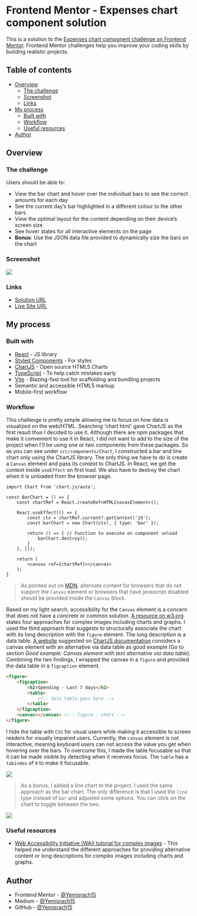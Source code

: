 # Frontend Mentor - Expenses chart component solution

This is a solution to the [Expenses chart component challenge on Frontend Mentor](https://www.frontendmentor.io/challenges/expenses-chart-component-e7yJBUdjwt). Frontend Mentor challenges help you improve your coding skills by building realistic projects. 

## Table of contents

- [Overview](#overview)
  - [The challenge](#the-challenge)
  - [Screenshot](#screenshot)
  - [Links](#links)
- [My process](#my-process)
  - [Built with](#built-with)
  - [Workflow](#workflow)
  - [Useful resources](#useful-resources)
- [Author](#author)

## Overview

### The challenge

Users should be able to:

- View the bar chart and hover over the individual bars to see the correct amounts for each day
- See the current day’s bar highlighted in a different colour to the other bars
- View the optimal layout for the content depending on their device’s screen size
- See hover states for all interactive elements on the page
- **Bonus**: Use the JSON data file provided to dynamically size the bars on the chart

### Screenshot

![](./docs/images/screenshot.jpg)

### Links

- [Solution URL](https://github.com/Yemisrach15/FEM/tree/main/expenses-chart-component)
- [Live Site URL](https://fem-expenses-chart-component-yemisrach15.vercel.app/)

## My process

### Built with

- [React](https://reactjs.org/) - JS library
- [Styled Components](https://styled-components.com/) - For styles
- [ChartJS](https://www.chartjs.org/docs/latest/) - Open source HTML5 Charts
- [TypeScript](https://www.typescriptlang.org/) - To help catch mistakes early
- [Vite](https://vitejs.dev/) - Blazing-fast tool for scaffolding and bundling projects
- Semantic and accessible HTML5 markup
- Mobile-first workflow

### Workflow

This challenge is pretty simple allowing me to focus on how data is visualized on the web/HTML. Searching 'chart html' gave ChartJS as the first result thus I decided to use it. Although there are npm packages that make it convenient to use it in React, I did not want to add to the size of the project when I'll be using one or two components from these packages. So as you can see under `src/components/Chart`, I constructed a bar and line chart only using the ChartJS library. The only thing we have to do is create a `Canvas` element and pass its context to ChartJS. In React, we get the context inside `useEffect` on first load. We also have to destroy the chart when it is unloaded from the browser page. 

``` tsx
import Chart from 'chart.js/auto';

const BarChart = () => {
	const chartRef = React.createRef<HTMLCnavasElement>();

	React.useEffect(() => {
		const ctx = chartRef.current?.getContext('2d');
		const barChart = new Chart(ctx!, { type: 'bar' });

		return () => { // Function to execute on component unload
			barChart.destroy();
		}
	}, []);

	return (
		<canvas ref={chartRef}></canvas>
	);
}
```

>As pointed out on [MDN](https://developer.mozilla.org/en-US/docs/Web/HTML/Element/canvas#usage_notes), alternate content for browsers that do not support the `Canvas` element or browsers that have javascript disabled should be provided inside the `Canvas` block.

Based on my light search, accessibility for the `Canvas` element is a concern that does not have a concrete or common solution. [A resource on w3.org](https://www.w3.org/WAI/tutorials/images/complex/) states four approaches for complex images including charts and graphs. I used the third approach that suggests to structurally associate the chart with its long description with the `figure` element. The long description is a data table. [A website](https://pauljadam.com/demos/canvas.html) suggested on [ChartJS documentation](https://www.chartjs.org/docs/latest/general/accessibility.html) considers a canvas element with an alternative via data table as good example (Go to section *Good example: Canvas element with text alternative via data table*). Combining the two findings, I wrapped the canvas in a `figure` and provided the data table in a `figcaption` element. 

```html
<figure>
	<figcaption>
		<h2>Spending - Last 7 days</h2>
		<table>
			<!-- data table goes here -->
		</table>
	</figcaption>
	<canvas></canvas> <!-- figure - chart -->
</figure>
```

I hide the table with `CSS` for visual users while making it accessible to screen readers for visually impaired users. Currently, the `canvas` element is not interactive, meaning keyboard users can not access the value you get when hovering over the bars. To overcome this, I made the table focusable so that it can be made visible by detecting when it receives focus. The `table` has a `tabindex` of `0` to make it focusable.

![](./docs/images/screenshot-table.jpg)

> As a bonus, I added a line chart to the project. I used the same approach as the bar chart. The only difference is that I used the `line` type instead of `bar` and adjusted some options. You can click on the chart to toggle between the two. 

![](./docs/images/screenshot-line.jpg)

### Useful resources

- [Web Accessibility Initiative (WAI) tutorial for complex images](https://www.w3.org/WAI/tutorials/images/complex/) - This helped me understand the different approaches for providing alternative content or long descriptions for complex images including charts and graphs.

## Author

- Frontend Mentor - [@Yemisrach15](https://www.frontendmentor.io/profile/Yemisrach15)
- Medium - [@Yemisrach15](https://medium.com/@Yemisrach15)
- GitHub - [@Yemisrach15](https://github.com/Yemisrach15)
